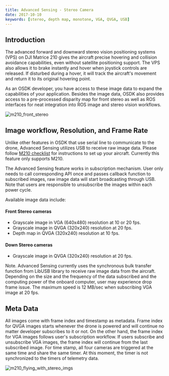 ```yaml
---
title: Advanced Sensing - Stereo Camera
date: 2017-10-10
keywords: [stereo, depth map, monotone, VGA, QVGA, USB]
---
```


## Introduction

The advanced forward and downward stereo vision positioning systems (VPS) on DJI Matrice 210 gives the aircraft precise hovering and collision avoidance capabilities, even without satellite positioning support. The VPS also allows it to brake instantly and hover when joystick controls are released. If disturbed during a hover, it will track the aircraft's movement and return it to its original hovering point. 

As an OSDK developer, you have access to these image data to expand the capabilities of your application. Besides the image data, OSDK also provides access to a pre-processed disparity map for front stereo as well as ROS interfaces for neat integration into ROS image and stereo vision workflows.

![m210_front_stereo](../images/guides/m210_stereo_composite.png)

## Image workflow, Resolution, and Frame Rate

Unlike other features in OSDK that use serial line to communicate to the drone, Advanced Sensing utilizes USB to receive raw image data. Please follow [M210 checklist](../M210-Docs/main.html) for instructions to set up your aircraft. Currently this feature only supports M210.

The Advanced Sensing feature works in subscription mechanism. User only needs to call corresponding API once and passes callback function to subscribed images, raw image data will start broadcasting through USB. Note that users are responsible to unsubscribe the images within each power cycle.

Available image data include:

#### Front Stereo cameras

* Grayscale image in VGA (640x480) resolution at 10 or 20 fps.
* Grayscale image in QVGA (320x240) resolution at 20 fps.
* Depth map in QVGA (320x240) resolution at 10 fps.

#### Down Stereo cameras

* Grayscale image in QVGA (320x240) resolution at 20 fps.

Note. Advanced Sensing currently uses the synchronous bulk transfer function from LibUSB library to receive raw image data from the aircraft. Depending on the size and the frequency of the data subscribed and the computing power of the onboard computer, user may experience drop frame issue. The maximum speed is 12 MB/sec when subscribing VGA image at 20 fps.

## Meta Data

All images come with frame index and timestamp as metadata. Frame index for QVGA images starts whenever the drone is powered and will continue no matter developer subscribes to it or not. On the other hand, the frame index for VGA images follows user's subscription workflow. If users subscribe and unsubscribe VGA images, the frame index will continue from the last subscribed image. For time stamp, all four cameras are triggered at the same time and share the same timer. At this moment, the timer is not synchronized to the timers of telemetry data.


![m210_flying_with_stereo_imgs](../images/samples/m210_all_image.gif)



